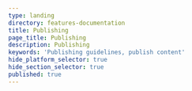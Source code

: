 ```yaml
---
type: landing
directory: features-documentation
title: Publishing
page_title: Publishing
description: Publishing
keywords: 'Publishing guidelines, publish content'
hide_platform_selector: true
hide_section_selector: true
published: true
---
```

<Page in Progress>
